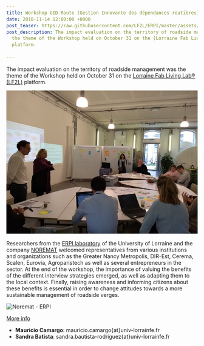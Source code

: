 ```yaml
---
title: Workshop GID Route (Gestion Innovante des dépendances routières)
date: 2018-11-14 12:00:00 +0000
post_teaser: https://raw.githubusercontent.com/LF2L/ERPI/master/assets/images/projects/noremat/workshop/fig-1.jpg
post_description: The impact evaluation on the territory of roadside management was
  the theme of the Workshop held on October 31 on the [Lorraine Fab Living Lab® (LF2L)](http://lf2l.fr/)
  platform.

---
```

The impact evaluation on the territory of roadside management was the theme of the Workshop held on October 31 on the [Lorraine Fab Living Lab® (LF2L)](http://lf2l.fr/) platform. 


![Noremat - ERPI](https://raw.githubusercontent.com/LF2L/ERPI/master/assets/images/projects/noremat/workshop/fig-2.jpg)


Researchers from the [ERPI laboratory](https://erpi.univ-lorraine.fr/) of the University of Lorraine and the company [NOREMAT](http://www.noremat.com/) welcomed representatives from various institutions and organizations such as the Greater Nancy Metropolis, DIR-Est, Cerema, Scalen, Eurovia, Agroparistech as well as several entrepreneurs in the sector. 
At the end of the workshop, the importance of valuing the benefits of the different interview strategies emerged, as well as adapting them to the local context. Finally, raising awareness and informing citizens about these benefits is essential in order to change attitudes towards a more sustainable management of roadside verges.

![Noremat - ERPI](https://raw.githubusercontent.com/LF2L/ERPI/master/assets/images/projects/noremat/workshop/fig-1.jpg)

[More info](https://erpi.univ-lorraine.fr/fr/projects/gid-route/)
 - **Mauricio Camargo**: mauricio.camargo{at}univ-lorrainfe.fr
- **Sandra Batista**: sandra.bautista-rodriguez{at}univ-lorrainfe.fr